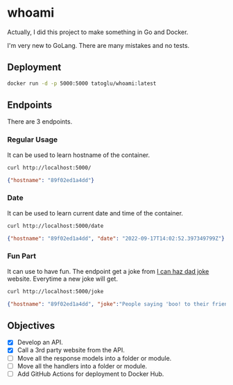 # whoami

Actually, I did this project to make something in Go and Docker.

I'm very new to GoLang. There are many mistakes and no tests.

## Deployment

```bash
docker run -d -p 5000:5000 tatoglu/whoami:latest
```

## Endpoints

There are 3 endpoints.

### Regular Usage

It can be used to learn hostname of the container.

```bash
curl http://localhost:5000/
```

```json
{"hostname": "89f02ed1a4dd"}
```

### Date

It can be used to learn current date and time of the container.

```bash
curl http://localhost:5000/date
```

```json
{"hostname": "89f02ed1a4dd", "date": "2022-09-17T14:02:52.397349799Z"}
```

### Fun Part

It can use to have fun. The endpoint get a joke from [I can haz dad joke](https://icanhazdadjoke.com/) website. Everytime a new joke will get.

```bash
curl http://localhost:5000/joke
```

```json
{"hostname": "89f02ed1a4dd", "joke":"People saying 'boo! to their friends has risen by 85% in the last year.... That's a frightening statistic."}
```

## Objectives

- [X] Develop an API.
- [X] Call a 3rd party website from the API.
- [ ] Move all the response models into a folder or module.
- [ ] Move all the handlers into a folder or module.
- [ ] Add GitHub Actions for deployment to Docker Hub.
